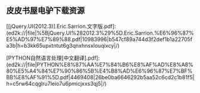 ## 皮皮书屋电驴下载资源 

[The Essential Guide to Flash CS4.pdf]: (ed2k://|file|The%20Essential%20Guide%20to%20Flash%20CS4.pdf|13407508|374180badc9fe86ff895f6aea04ddd13|h=wtjfvaga2gbbtmu4dvokozkaqvofuqyi|/)

[Pro BizTalk 2009.pdf]: (ed2k://|file|Pro%20BizTalk%202009.pdf|10292870|87465bbe2a8a50a262bd21569892f16a|h=amua4tpr6n24dlpmimwkoix66k6ziryx|/)

[iOS7 App Development Essentials.pdf]: (ed2k://|file|iOS7%20App%20Development%20Essentials.pdf|14143820|65a00011f263e955ca3ec88b2815564d|h=hogfdunjxihndhgvi45boj5qsgxy5zho|/)

[Pro Mapping in BizTalk Server 2009.pdf]: (ed2k://|file|Pro%20Mapping%20in%20BizTalk%20Server%202009.pdf|9830139|a2953774eea3b27472b555b2987b5601|h=ejkkm3wpljokoszxxbutg6o6vzr5onzd|/)

[Microsoft BizTalk Server 2010 Patterns.pdf]: (ed2k://|file|Microsoft%20BizTalk%20Server%202010%20Patterns.pdf|10681211|f0bf7b3aea65dd4727748b7f6be7ad07|h=i4anrq4ucsr45bfspdkbshohhfu4x4pf|/)

[激荡三十年（上）.pdf]: (ed2k://|file|%E6%BF%80%E8%8D%A1%E4%B8%89%E5%8D%81%E5%B9%B4%EF%BC%88%E4%B8%8A%EF%BC%89.pdf|30738692|54ba0286bc0087eacccf00cf2859db28|h=d7c4xqn7rv6dgzmzvjgttzgfnbbyobzc|/)

[操作系统概念(第6版翻译版)(国外优秀信息科学与技术系列教学用书).pdf]: (ed2k://|file|%E6%93%8D%E4%BD%9C%E7%B3%BB%E7%BB%9F%E6%A6%82%E5%BF%B5%28%E7%AC%AC6%E7%89%88%E7%BF%BB%E8%AF%91%E7%89%88%29%28%E5%9B%BD%E5%A4%96%E4%BC%98%E7%A7%80%E4%BF%A1%E6%81%AF%E7%A7%91%E5%AD%A6%E4%B8%8E%E6%8A%80%E6%9C%AF%E7%B3%BB%E5%88%97%E6%95%99%E5%AD%A6%E7%94%A8%E4%B9%A6%29.pdf|35589179|44db9dc398323428c0cca466dbdc97f1|h=46nfyfsfaq73efo6ngp2qrxekqd6otjx|/)

[Learn Java for Web Development.pdf]: (ed2k://|file|Learn%20Java%20for%20Web%20Development.pdf|17702229|76dc62949feaf205a5c54ef064578a6a|h=edzorgf5hwzgqd2ll3dslvcv66kuqivt|/)

[Common Language Infrastructure Annotated Standard.chm]: (ed2k://|file|Common%20Language%20Infrastructure%20Annotated%20Standard.chm|2052638|b72b0caa9b3209fb1e35eb15df8f6042|h=iwsicf3zaz72u7baluruy73e64tobmn6|/)

[科学鬼才 全息技术应用41例.pdf]: (ed2k://|file|%E7%A7%91%E5%AD%A6%E9%AC%BC%E6%89%8D%20%E5%85%A8%E6%81%AF%E6%8A%80%E6%9C%AF%E5%BA%94%E7%94%A841%E4%BE%8B.pdf|21901678|f5d3417d11edd89b963ecf175fc89026|h=5fokutbzsqslmymoh236vtjbg6rl7lw5|/)

[Excel 2010 Financials Cookbook book.pdf]: (ed2k://|file|Excel%202010%20Financials%20Cookbook%20book.pdf|10900606|4cc1fe94ace3c43dda4642cee8a96d6a|h=wpnxvgqwcmpk5755vjn2vkestnqlg7zc|/)

[The Laws of Simplicity.pdf]: (ed2k://|file|The%20Laws%20of%20Simplicity.pdf|5802086|df52ddd958c50f42e57fe005b6a34526|h=ng3r7fvbzcjdfytw3s4kacod7tllrlmr|/)

[Beginning Python_ Using Python 2.6 and Python 3.1.pdf]: (ed2k://|file|Beginning%20Python_%20Using%20Python%202.6%20and%20Python%203.1.pdf|4626844|7279f9d1bb88a26ad56a02a778fab1b6|h=uixg7vveymml53ihm32bcwbbeeuwqoin|/)

[Web Development with Zend Framework 2 (2013).pdf]: (ed2k://|file|Web%20Development%20with%20Zend%20Framework%202%20%282013%29.pdf|3292537|e75ea03680c4acc446fc9174814abc65|h=3r4hwxzuoq2ehubapbhdh6ht26vm62zz|/)

[Software Engineering_ A Practitioner’s Approach, 7th Edition.pdf]: (ed2k://|file|Software%20Engineering_%20A%20Practitioner%E2%80%99s%20Approach%2C%207th%20Edition.pdf|21058999|233acf88db06d71334e7a44da2a4e3bd|h=hbo6rgsezzxlj3nihfwgforjbuziy2yy|/)

[Gödel, Escher, Bach.pdf]: (ed2k://|file|G%C3%B6del%2C%20Escher%2C%20Bach.pdf|38401038|bff50ecfbbfd3632977c1764aeb40652|h=wcd2i2w3japmodacljxei6laqfm3ud25|/)

[LINQ For Dummies.pdf]: (ed2k://|file|LINQ%20For%20Dummies.pdf|8997306|bef07a40a84d2f8d456bcf12454b6727|h=5b4a3ojnif5xzljecv5m65sc2zr4vfsc|/)

[完全剖析D3D.pdf]: (ed2k://|file|%E5%AE%8C%E5%85%A8%E5%89%96%E6%9E%90D3D.pdf|3195368|8c79be8fb4dec6bb151c02f171141e4b|h=rjighpt5n6e3rswdyczsxxli5vjfvutr|/)

[Cloud  Computing for Dummies.pdf]: (ed2k://|file|Cloud%20%20Computing%20for%20Dummies.pdf|7248733|0db6b170aaa0f8bd2b04e82aa8f31910|h=jvf2nm2fykdqsbuexb2hgvwcfdngjuk6|/)

[An Introduction to Parallel Programming.pdf]: (ed2k://|file|An%20Introduction%20to%20Parallel%20Programming.pdf|3833674|f8f997e833f7499400a11f564478761f|h=skzctbdj54es563rbrb526tisjumw4z3|/)

[Supplement to Inside the Microsoft Build Engine_ Using MSBuild and Team Foundation Build, Second Edition.pdf]: (ed2k://|file|Supplement%20to%20Inside%20the%20Microsoft%20Build%20Engine_%20Using%20MSBuild%20and%20Team%20Foundation%20Build%2C%20Second%20Edition.pdf|9331187|cfb3eb9913cd452f7c53338d9ad23672|h=x6bc4kxhxmh4xeixm3of6qobqnyablip|/)

[Essential SQLAlchemy.pdf]: (ed2k://|file|Essential%20SQLAlchemy.pdf|1752002|14d3d9b0183fa865a05507afa8ea797d|h=ufi7oumlsqwtmihuhtqenyksmok2xh52|/)

[DW2.0_The Architecture for the Next Generation of Data Warehousing.pdf]: (ed2k://|file|DW2.0_The%20Architecture%20for%20the%20Next%20Generation%20of%20Data%20Warehousing.pdf|6785918|45645e7ed417e23baee50f88d873ba10|h=3gynd6iaienhrpyyec6ghwdcmhi4pjf2|/)

[ASP.NET本质论.pdf]: (ed2k://|file|ASP.NET%E6%9C%AC%E8%B4%A8%E8%AE%BA.pdf|39923391|bfd724cd4f2dc6738815a007caaf850a|h=exodpcpmi27iz63aaq7ixq4wxinxoutd|/)

[Learning Node.js.pdf]: (ed2k://|file|Learning%20Node.js.pdf|2809503|0c82fb8acefde52d9503f22dd33f1a95|h=4x27yr3lqrqdnmyvbll7fdtu7ciy2rmm|/)

[Head First HTML5 Programming.pdf]: (ed2k://|file|Head%20First%20HTML5%20Programming.pdf|31242207|66613b860d9a1b28e6337131909e0446|h=qcip6wgf5z4of3e3u3du5evlf476cp7o|/)

[LAN Switching first-step.chm]: (ed2k://|file|LAN%20Switching%20first-step.chm|5544743|3287bee56430fbd6f8f7cf74ca31fa21|h=d6y4s6zc4ptvkmxudtud5whybopkvpdy|/)

[Understanding the Linux Kernel, 3rd Edition.chm]: (ed2k://|file|Understanding%20the%20Linux%20Kernel%2C%203rd%20Edition.chm|2904191|ffea7303c03fcf17cace22506e9957c8|h=2wm34mcq46z26a6hnhvemm5fhyb76phe|/)

[叱咤风云  GOLDENGATE企业级运维实战.pdf]: (ed2k://|file|%E5%8F%B1%E5%92%A4%E9%A3%8E%E4%BA%91%20%20GOLDENGATE%E4%BC%81%E4%B8%9A%E7%BA%A7%E8%BF%90%E7%BB%B4%E5%AE%9E%E6%88%98.pdf|29389922|eb6f59b3cc2cc21e2532cdb1ed01d8ec|h=atvpeohtceltga25xe5h67mqjvcpl6my|/)

[C Traps and Pitfalls.pdf]: (ed2k://|file|C%20Traps%20and%20Pitfalls.pdf|5708538|93d83f666e2f77744b0dc74372c870fb|h=mkh4gdrtg74egzugeleboo23c36bfrre|/)

[[jQuery.UI(2012.3)].Eric.Sarrion.文字版.pdf]: (ed2k://|file|%5BjQuery.UI%282012.3%29%5D.Eric.Sarrion.%E6%96%87%E5%AD%97%E7%89%88.pdf|10983996|b547cf89a744d3f2def1b1a22705fa3b|h=b3kk65upxtntut6g3qnxhnsxlouqixcy|/)

[DirectX9 User Interfaces_ Design and Implementation.pdf]: (ed2k://|file|DirectX9%20User%20Interfaces_%20Design%20and%20Implementation.pdf|5596994|9741142958f30bdc7dfb15b88447d06a|h=ktjattmluwekeobxa47dsndsdx3hcmfp|/)

[Real-Time Rendering Tricks and Techniques in DirectX.pdf]: (ed2k://|file|Real-Time%20Rendering%20Tricks%20and%20Techniques%20in%20DirectX.pdf|48920399|455fd919adc1a975e662598ff5047fe8|h=vedqx4gnd5dfmzhhcchrzn5llhcy6vfu|/)

[皇帝新脑.pdf]: (ed2k://|file|%E7%9A%87%E5%B8%9D%E6%96%B0%E8%84%91.pdf|983719|1f5d993714fc25ce0210ea4a12a24983|h=malklswqt2vlaaeaxt6bjx5oag6umbjw|/)

[Linux for Programmers and Users.chm]: (ed2k://|file|Linux%20for%20Programmers%20and%20Users.chm|3774759|bb8303f44f2f0995e97bb2602edc991b|h=fitosatickht5fjvbwdbf7aawjo56apg|/)

[The Definitive Guide to Samba 3.chm]: (ed2k://|file|The%20Definitive%20Guide%20to%20Samba%203.chm|5823114|e6cced4931073fec622865b398a7ff9a|h=olvpfe4fdsqgtlmpxdu4ilhzgkf7ecer|/)

[ActionScript 3.0 Design Patterns.pdf]: (ed2k://|file|ActionScript%203.0%20Design%20Patterns.pdf|4154823|9085d30a4e6883a577bd7a9254059710|h=x3ulsklyhithau6yiuhusrmcs65ggcdf|/)

[jQuery基础教程(第2版)（书签） 2009.pdf]: (ed2k://|file|jQuery%E5%9F%BA%E7%A1%80%E6%95%99%E7%A8%8B%28%E7%AC%AC2%E7%89%88%29%EF%BC%88%E4%B9%A6%E7%AD%BE%EF%BC%89%202009.pdf|32412447|354873e8fed5d1472ca8720b3292dee0|h=a4kn4do2mri4avg77egzigsqook6vcre|/)

[决胜移动终端.pdf]: (ed2k://|file|%E5%86%B3%E8%83%9C%E7%A7%BB%E5%8A%A8%E7%BB%88%E7%AB%AF.pdf|1343377|5b47574385e4a79c7a61b8951101ae23|h=nnd25ulqoyh5b2rxuykpbu4eajaoh4qy|/)

[Designing Network Security(1ST).pdf]: (ed2k://|file|Designing%20Network%20Security%281ST%29.pdf|1341517|fe49f5991e0e9838f302de94f8d3c269|h=vvevqfctbtmgujo62kfft5wqbigo6qur|/)

[Python 3 for Absolute Beginners.pdf]: (ed2k://|file|Python%203%20for%20Absolute%20Beginners.pdf|6674931|17def6ff1525ed6cce4b84349751726c|h=uefulilsyk7h5xm3b4vzsfbea2o4hsqa|/)

[Cisco LAN Switching Fundamentals.chm]: (ed2k://|file|Cisco%20LAN%20Switching%20Fundamentals.chm|4404599|f1c4af9457bb63c0cbfa97e962fe523d|h=habr5p3hwsf2zvy3sdldhsp3a4pkibgp|/)

[iWoz.pdf]: (ed2k://|file|iWoz.pdf|51977535|1d8ad1f8ea5beab60d05fa28eb6da3e9|h=dj4kvozcae4qqrqice33g6i26r2r2vsh|/)

[HTML5 Enterprise Application Development.pdf]: (ed2k://|file|HTML5%20Enterprise%20Application%20Development.pdf|8224248|2f9612d05be1553d1a0d2be364c5b857|h=djzlnfqqckstibr2enpi7dyeoyqmagdr|/)

[Real-Time C++.pdf]: (ed2k://|file|Real-Time%20C%2B%2B.pdf|5167928|4c07294ec7b05cad8a2062d7373de103|h=lfkfwnyrx7fw4zapwon5a63x5b56ilqz|/)

[Microsoft Excel 2010_ Data Analysis and Business Modeling, Third Edition.pdf]: (ed2k://|file|Microsoft%20Excel%202010_%20Data%20Analysis%20and%20Business%20Modeling%2C%20Third%20Edition.pdf|9780650|443cc07e6ed50d8e81fdee252c3c1b55|h=54cmbmu32zvac65zwtgoaaizturf4636|/)

[JBoss Drools Business Rules.pdf]: (ed2k://|file|JBoss%20Drools%20Business%20Rules.pdf|6165050|afde5319e1d62eeed4533302e7cd536a|h=fyrtkonarp7zkehsfq5ivvi4f7drt3ph|/)

[Managed DirectX 9 Kick Start.chm]: (ed2k://|file|Managed%20DirectX%209%20Kick%20Start.chm|1376578|fd2ba90b796c37fb59dc19c7d44cba57|h=gi7objlkpriux6gpdubuvf6gg2wvs22q|/)

[Sams Teach Yourself Google Voice in 10 Minutes.pdf]: (ed2k://|file|Sams%20Teach%20Yourself%20Google%20Voice%20in%2010%20Minutes.pdf|8925377|cd45d834d29f14274309f46ef2923f30|h=6wvqyyemj7jo2nqr7g24slpzxdfoo5l7|/)

[The Official Samba-3 HOWTO and Reference Guide, 2nd Edition.pdf]: (ed2k://|file|The%20Official%20Samba-3%20HOWTO%20and%20Reference%20Guide%2C%202nd%20Edition.pdf|7339484|e8b75532663d23cbb36177d2f592a283|h=aocfk6yksqsg4mh5kjtmzbakdkdcsnsg|/)

[Using Samba, 3rd Edition.chm]: (ed2k://|file|Using%20Samba%2C%203rd%20Edition.chm|2906592|089f3f2d99b9987ed0c6232cca379147|h=vynqcoymquhxc4ihcfjjpmkgldvep6ug|/)

[Knowledge Representation and Reasoning.pdf]: (ed2k://|file|Knowledge%20Representation%20and%20Reasoning.pdf|2401878|3b4b91c28ca233f149663becff52705e|h=vcj65czrwlcslvmelbjkcjplolcaxlmd|/)

[Beginning XNA 3.0 Game Programming_ From Novice to Professional.pdf]: (ed2k://|file|Beginning%20XNA%203.0%20Game%20Programming_%20From%20Novice%20to%20Professional.pdf|8180937|850b24bf649e2d3fa994b3372812f249|h=c3jnacdui6kgw6f4bvpp7y2mspybi6m6|/)

[algorithm.pdf]: (ed2k://|file|algorithm.pdf|2026429|e1c8412d83f310285a72a63302b27d2b|h=ntv6ssn5kot2eykyhodrxzwpjtdussax|/)

[Zend Framework 2.0 by Example Beginner’s Guide.pdf]: (ed2k://|file|Zend%20Framework%202.0%20by%20Example%20Beginner%E2%80%99s%20Guide.pdf|5155325|054d854e6013d9ec94242faad4fd77ac|h=25pfwgbqdgpszhnall4wfmqvk7fncujp|/)

[Learning IPython for Interactive Computing and Data Visualization.pdf]: (ed2k://|file|Learning%20IPython%20for%20Interactive%20Computing%20and%20Data%20Visualization.pdf|1968210|48e46bf3035b394c4279705fcc7afe69|h=ihmtvuhtbmq6pu42tfskmzuegqo4xwiv|/)

[Database Design for Mere Mortals.chm]: (ed2k://|file|Database%20Design%20for%20Mere%20Mortals.chm|6223741|edeff4276d858f1eaf513a3f7d09b952|h=3imw6vmpf3xxykdcyuwfixzye6odv6du|/)

[Exploring Python.pdf]: (ed2k://|file|Exploring%20Python.pdf|2368246|e7ad8b52b6a80f5c62b0f6cedd29d9b1|h=4u7bdcwvkdbvmujn76v4dtmfqsuppytv|/)

[PHP for the Web_ Visual QuickStart Guide, 4th Edition.pdf]: (ed2k://|file|PHP%20for%20the%20Web_%20Visual%20QuickStart%20Guide%2C%204th%20Edition.pdf|13939157|5c818462b592564c23a6fc801d138598|h=pfid5o7m4s3emnq24gmx6l2rs2okkx6y|/)

[Getting Good With PHP.pdf]: (ed2k://|file|Getting%20Good%20With%20PHP.pdf|2849355|39309330de4455f42fc82fd6a1966806|h=wqx42dllbypxrufeco5f3uma3kmlxro6|/)

[Pro Silverlight 4 in VB.pdf]: (ed2k://|file|Pro%20Silverlight%204%20in%20VB.pdf|16796205|f44cd46f5cb252cd8f3a8255c20b34b1|h=2s4delqhxule2o3wigxok5hakmo6m5ak|/)

[OpenGL ES Programming Guide for iOS.pdf]: (ed2k://|file|OpenGL%20ES%20Programming%20Guide%20for%20iOS.pdf|3429603|d018ef3ea0022d1d32f7c41903a9acb2|h=5kf53xify6gm7blx5qsfeyn2kvv4dzlp|/)

[Extending And Embedding PHP – PDF.pdf]: (ed2k://|file|Extending%20And%20Embedding%20PHP%20%E2%80%93%20PDF.pdf|5670170|8cff9d2de79e047a80fe2f1936fd9aa5|h=v7ktnbeblebhlzd3h6mxrue5qkwc4kbv|/)

[思考的乐趣.pdf]: (ed2k://|file|%E6%80%9D%E8%80%83%E7%9A%84%E4%B9%90%E8%B6%A3.pdf|47910352|31889971eef791f5cf472836d8310a91|h=73xendyhwmaoylc4xtx4oue3u746zwmu|/)

[LEARNING APACHE KARAF.pdf]: (ed2k://|file|LEARNING%20APACHE%20KARAF.pdf|1568868|2c7961c9b4e473d1de05596cadf196d5|h=oovaowes5y3sfvzhz4wqiqv66mcwjmwk|/)

[XNA 4.0 学习指南.pdf]: (ed2k://|file|XNA%204.0%20%E5%AD%A6%E4%B9%A0%E6%8C%87%E5%8D%97.pdf|6567498|ec888513d378dd875d5aac1ba29133bf|h=jjowyugl6zqz6nobimec5a2gtemmtnol|/)

[Squid_ The Definitive Guide.chm]: (ed2k://|file|Squid_%20The%20Definitive%20Guide.chm|1083938|a76b220e1b889677e27b7d32d31f506b|h=7yy7twymfmmqgdovvinegmwzj65x5l5k|/)

[C++ Primer Third Edition (English).pdf]: (ed2k://|file|C%2B%2B%20Primer%20Third%20Edition%20%28English%29.pdf|2491783|72df3099fd15c8f2dc4386ae6e6a79e2|h=hjjmtltmchng3igxtze35nnt47o3rt5t|/)

[LaTeX_ A Document Preparation System (2nd Edition).pdf]: (ed2k://|file|LaTeX_%20A%20Document%20Preparation%20System%20%282nd%20Edition%29.pdf|12040422|011ba9818b4ad70fff8ce8812af9f196|h=dgtc6qc5rlbirsbq4dd6ni4uto6mpk47|/)

[Linux_Unix设计思想.pdf]: (ed2k://|file|Linux_Unix%E8%AE%BE%E8%AE%A1%E6%80%9D%E6%83%B3.pdf|20360132|023c291fedb3820c28f3e2e33208d3a0|h=kidenwbdf5nd264z3l2bigkyfehx5rkk|/)

[Security of Mobile Communications.pdf]: (ed2k://|file|Security%20of%20Mobile%20Communications.pdf|5597401|efbad192bec7a67fabb92a1d9a67281d|h=a62sr3mmxxaxkcofi6kuaq3zdtp377op|/)

[Game Programming with Silverlight.pdf]: (ed2k://|file|Game%20Programming%20with%20Silverlight.pdf|3554280|a10b8a3432a588ee1f778cd3ed6bfaf9|h=5f64a3svmldbeuwjpvc6novxxym662ov|/)

[Professional Microsoft SQL Server 2008 Reporting Services.pdf]: (ed2k://|file|Professional%20Microsoft%20SQL%20Server%202008%20Reporting%20Services.pdf|26361178|f29b2ce80746b85eac056bf167b989c1|h=avfpadgjlejagsqx2vebqnwmlbbxyhws|/)

[PYTHON自然语言处理[中文翻译].pdf]: (ed2k://|file|PYTHON%E8%87%AA%E7%84%B6%E8%AF%AD%E8%A8%80%E5%A4%84%E7%90%86%5B%E4%B8%AD%E6%96%87%E7%BF%BB%E8%AF%91%5D.pdf|4469408|26be0ba6646292b5aa52c6cd2c1b81f5|h=c5rw64cqglru7leio7u6pmicjxxs3qj5|/)

[Pro Silverlight 2 in VB 2008.pdf]: (ed2k://|file|Pro%20Silverlight%202%20in%20VB%202008.pdf|23451801|e1177cd11c84a513c41c4fe8f0294039|h=4lckdufxvmqkc2ebmnimitu35ooptc72|/)

[Java 实例技术手册.pdf]: (ed2k://|file|Java%20%E5%AE%9E%E4%BE%8B%E6%8A%80%E6%9C%AF%E6%89%8B%E5%86%8C.pdf|11086994|005c103439f243c19dc62497b6e4441f|h=notkc6etgfueimjqz2upsfu7b4kpzoaa|/)

[Beginning R_ The Statistical Programming Language.pdf]: (ed2k://|file|Beginning%20R_%20The%20Statistical%20Programming%20Language.pdf|15163621|b441b80f3aafe722fae3d900557e09be|h=bkiwqjb4icopq4t56tnncfmfelmchjde|/)

[A Brief History of Cryptology and Cryptographic Algorithms.pdf]: (ed2k://|file|A%20Brief%20History%20of%20Cryptology%20and%20Cryptographic%20Algorithms.pdf|3468419|66811ed0df6d74e0f8f9063b49c67a6d|h=zxh2guumlhvq5iqjp3clzoej6jhy6xtz|/)

[C++ Primer（第4版）.pdf]: (ed2k://|file|C%2B%2B%20Primer%EF%BC%88%E7%AC%AC4%E7%89%88%EF%BC%89.pdf|6662658|1260e5282032f48ef22938ae3545b8f3|h=y2prqrhjwgs4ukyip3omfcvyzlos3edu|/)

[Baby and Toddler sleeping Solution For Dummies.pdf]: (ed2k://|file|Baby%20and%20Toddler%20sleeping%20Solution%20For%20Dummies.pdf|3762604|a44cebb6ee578052dad16a9894902d94|h=ri45jwfdgl54u4evvc65gw6hmcee4tgj|/)

